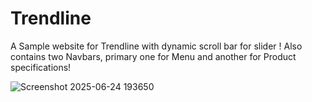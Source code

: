 # Trendline
A Sample website for Trendline with dynamic scroll bar for slider !
Also contains two Navbars, primary one for Menu and another for Product specifications!

![Screenshot 2025-06-24 193650](https://github.com/user-attachments/assets/813fa86f-111c-4289-bfd3-3612e34701e3)
